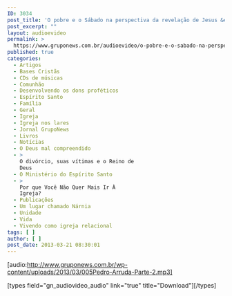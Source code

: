 ```yaml
---
ID: 3034
post_title: 'O pobre e o Sábado na perspectiva da revelação de Jesus &#8211; Parte 2'
post_excerpt: ""
layout: audioevideo
permalink: >
  https://www.gruponews.com.br/audioevideo/o-pobre-e-o-sabado-na-perspectiva-da-revelacao-de-jesus-parte-2
published: true
categories:
  - Artigos
  - Bases Cristãs
  - CDs de músicas
  - Comunhão
  - Desenvolvendo os dons proféticos
  - Espírito Santo
  - Família
  - Geral
  - Igreja
  - Igreja nos lares
  - Jornal GrupoNews
  - Livros
  - Notícias
  - O Deus mal compreendido
  - >
    O divórcio, suas vítimas e o Reino de
    Deus
  - O Ministério do Espírito Santo
  - >
    Por que Você Não Quer Mais Ir À
    Igreja?
  - Publicações
  - Um lugar chamado Nárnia
  - Unidade
  - Vida
  - Vivendo como igreja relacional
tags: [ ]
author: [ ]
post_date: 2013-03-21 08:30:01
---
```

[audio:http://www.gruponews.com.br/wp-content/uploads/2013/03/005Pedro-Arruda-Parte-2.mp3]

[types field="gn_audiovideo_audio" link="true" title="Download"][/types]